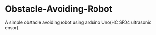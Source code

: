 # Obstacle-Avoiding-Robot
A simple obstacle avoiding robot using arduino Uno(HC SR04 ultrasonic ensor).

